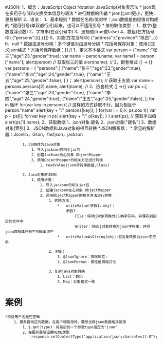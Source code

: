 #JSON:
	1、概念：JavaScript Object Notation	JavaScript对象表示法
		*	json现在多用于存储和交换文本信息的语法
		* 	进行数据的传输
		*  	json比xml更小，更快，更易解析
	2、语法：
		1、基本规则
			*	数据在名称/值对中：json数据是由键值对构成的
					*键用引号(单双都行)引起来，也可以不适用引号
					* 值的取值类型：
						1、数字(整数或浮点数)
						2、字符串(在双引号中)
						3、逻辑值(true或false)
						4、数组(在方括号中)	{"persons":[{},{}]}
						5、对象(在花括号中)	{"address":{"province":"陕西"...}}
						6、null
			* 	数据由逗号分隔：多个键值对由逗号分隔
			* 	花括号保存对象：使用{}定义json格式
			*	方括号保存数组：[]
			// 1、定义基本格式
			var person = {"name":"张三","age":23,"gender":true};
			var name = person.name;
			var name1 = person.["name"];
			alert(person)
			// 获取张三的值
			alert(name);
			// 2、嵌套格式		{} -> []
			var persons = {
			"persons":[
				{"name":"张三","age":23,"gender":true},
				{"name":"李四","age":24,"gender":true},				{"name":"王五","age":25,"gender":false},
				]
			}；
			alert(persons);
			// 获取王五值
			var name = persons.persons[2].name;
			alert(name);
			// 2、嵌套格式	[] ->{}
			var ps =:[
				{"name":"张三","age":23,"gender":true},
				{"name":"李四","age":24,"gender":true},				{"name":"王五","age":25,"gender":false},
				];
			for in 循环
			for(var key in persons){
			// 这样的方式获取不行，因为相当于person."name"
			<!--alert(key+":" +person.key)-->
			alert(key + ":" persons[key]);
			}
			for(var i = 0;i< ps.cou t){
			var p = ps[i];
				for(var key in p){
				alert(key + ":" p[key]);
				}
			}
		alert(ps);
		// 获取李四值
		alert(ps[1].name);
		2、获取数据
			1、json对象.键名
			2、json对象["键名"]
			3、数组对象[索引]
	3、JSON数据和Java对象的相互转换
		*JSON解析器：
			*	常见的解析器：Jsonlib，Gson，fastjson，jackson
			
			1、JSON转为Java对象
				1、导入jackson的相关jar包
				2、创建Jackson核心对象	ObjectMapper
				3、调用ObjectMapper的相关方法进行转换
					1、readValue(json字符串数据,Class)
			
			2、Java对象转JSON	
				1、使用步骤：
					1、导入jackson的相关jar包
					2、创建jsckson核心对象 ObjectMapper
					3、调用ObjectMapper的相关方法进行转换
						1、转换方法：
							*	writeValue(参数1，obj)：
								参数1：
									File：将Obj对象转换为JSON字符串，并保存到指定的文件中
									Writer：将obj对象转换为json字符串，并将json数据填充到字节输出流中
							*	writeValueAsString(obj):将对象转换为json字符串
									
						2、注解：
							1、@JsonIgnore：排除属性:
							2、@JsonFormat：属性值得格式化
							
						3、复杂java对象转换
							1、List：数组
							2、Map：对象格式一致
								
#	案例
	*校验用户名是否正确
		1、服务器响应的数据，在客户端使用时，要想当做json数据格式使用
			1、$.get(type)：将最后的一个参数type指定为"json" 
			2、在服务器端设置MIME类型
				response.setContentType("application/json;charset=utf-8");						
			
		
